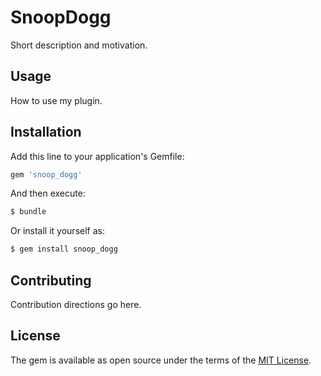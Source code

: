# SnoopDogg
Short description and motivation.

## Usage
How to use my plugin.

## Installation
Add this line to your application's Gemfile:

```ruby
gem 'snoop_dogg'
```

And then execute:
```bash
$ bundle
```

Or install it yourself as:
```bash
$ gem install snoop_dogg
```

## Contributing
Contribution directions go here.

## License
The gem is available as open source under the terms of the [MIT License](https://opensource.org/licenses/MIT).

